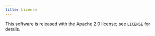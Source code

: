 ```yaml
---
title: License
---
```


This software is released with the Apache 2.0 license; see [`LICENSE`](https://github.com/google/magika/blob/main/LICENSE) for details.
